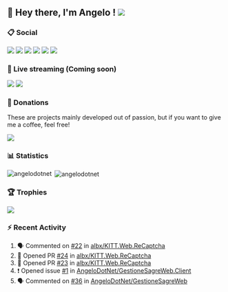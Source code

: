## :wave: Hey there, I'm Angelo ! ![](https://img.shields.io/badge/Intel%20Core_i5_12th-0071C5?logo=intel&logoColor=white&style=for-the-badge)

### :clipboard: Social
[![](https://img.shields.io/badge/LinkedIn-0077B5?style=for-the-badge&logo=linkedin&logoColor=white)](https://linkedin.com/in/pirolaangelo)
[![](https://img.shields.io/badge/Instagram-E4405F?style=for-the-badge&logo=instagram&logoColor=white)](https://instagram.com/angeloit87)
[![](https://img.shields.io/badge/Telegram-2CA5E0?style=for-the-badge&logo=telegram&logoColor=white)](https://t.me/angeloit87)
[![](https://img.shields.io/badge/website-000000?style=for-the-badge&logo=About.me&logoColor=white)](https://about.me/AngeloPirola)
[![](https://img.shields.io/badge/Twitter-1DA1F2?style=for-the-badge&logo=twitter&logoColor=white)](https://twitter.com/angeloit87)
[![](https://img.shields.io/badge/Docker-1071D3?style=for-the-badge&logo=Docker&logoColor=white)](https://hub.docker.com/u/angelo87dock)

### :loudspeaker: Live streaming (Coming soon)
[![](https://img.shields.io/badge/YouTube-FF0000?style=for-the-badge&logo=youtube&logoColor=white)](https://www.youtube.com/@angeloit87)
[![](https://img.shields.io/badge/Twitch-9146FF?style=for-the-badge&logo=twitch&logoColor=white)](https://www.twitch.tv/angeloit87)

### :money_with_wings: Donations
These are projects mainly developed out of passion, but if you want to give me a coffee, feel free!

[![](https://img.shields.io/badge/Buy_Me_A_Coffee-FFDD00?style=for-the-badge&logo=buy-me-a-coffee&logoColor=black)](https://www.buymeacoffee.com/angelodotnet)

### :bar_chart: Statistics
<!--
[![GitHub Streak](https://streak-stats.demolab.com?user=angelodotnet&locale=it&date_format=j%2Fn%5B%2FY%5D)](https://git.io/streak-stats)
-->
<p><img align="left" src="https://github-readme-stats.vercel.app/api/top-langs?username=angelodotnet&show_icons=true&locale=en&layout=compact" alt="angelodotnet" /></p>
<p>&nbsp;<img align="center" src="https://github-readme-stats.vercel.app/api?username=angelodotnet&show_icons=true&locale=en" alt="angelodotnet" /></p>

### :trophy: Trophies
![](https://github-profile-trophy.vercel.app/?username=angelodotnet&theme=default)

### :zap: Recent Activity

<!--START_SECTION:activity-->
1. 🗣 Commented on [#22](https://github.com/albx/KITT.Web.ReCaptcha/issues/22#issuecomment-1841623599) in [albx/KITT.Web.ReCaptcha](https://github.com/albx/KITT.Web.ReCaptcha)
2. 💪 Opened PR [#24](https://github.com/albx/KITT.Web.ReCaptcha/pull/24) in [albx/KITT.Web.ReCaptcha](https://github.com/albx/KITT.Web.ReCaptcha)
3. 💪 Opened PR [#23](https://github.com/albx/KITT.Web.ReCaptcha/pull/23) in [albx/KITT.Web.ReCaptcha](https://github.com/albx/KITT.Web.ReCaptcha)
4. ❗ Opened issue [#1](https://github.com/AngeloDotNet/GestioneSagreWeb.Client/issues/1) in [AngeloDotNet/GestioneSagreWeb.Client](https://github.com/AngeloDotNet/GestioneSagreWeb.Client)
5. 🗣 Commented on [#36](https://github.com/AngeloDotNet/GestioneSagreWeb/issues/36#issuecomment-1837145461) in [AngeloDotNet/GestioneSagreWeb](https://github.com/AngeloDotNet/GestioneSagreWeb)
<!--END_SECTION:activity-->
